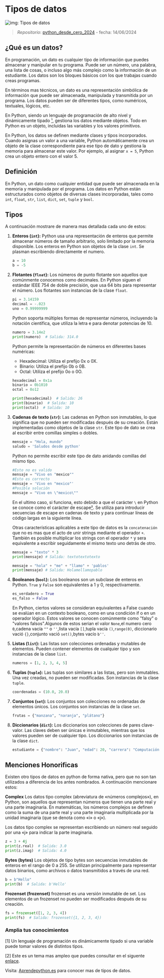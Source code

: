 # Tipos de datos

![img: Tipos de datos](https://i.postimg.cc/htBKShRQ/tema-py-02.png)

> *Repositorio*: [python_desde_cero_2024](https://github.com/Duz-Dev/python_desde_cero_2024) - fecha: 14/06/2024

## ¿Qué es un datos?

En programación, un dato es cualquier tipo de información que puedes almacenar y manipular en tu programa. Puede ser un número, una palabra, una lista de cosas, o incluso algo más complejo como la información de un estudiante. Los datos son los bloques básicos con los que trabajas cuando creas programas.

En términos mas técnicos, un dato es una representación simbólica de información que puede ser almacenada, manipulada y transmitida por un programa. Los datos pueden ser de diferentes tipos, como numéricos, textuales, lógicos, etc.

En Python, siendo un lenguaje de programación de alto nivel y dinámicamente tipado [¹], gestiona los datos mediante objetos. Todo en Python es un objeto, incluidas las variables y los valores primitivos.

En Python, los datos se definen mediante clases y tipos incorporados. Cuando asignas un valor a una variable, Python automáticamente crea un objeto de la clase correspondiente para ese tipo de dato y gestiona la memoria para almacenar este valor. Por ejemplo, al asignar `x = 5`, Python crea un objeto entero con el valor 5.

## Definición

En Python, un dato como cualquier entidad que puede ser almacenada en la memoria y manipulada por el programa. Los datos en Python están estructurados como objetos de diversas clases incorporadas, tales como `int`, `float`, `str`, `list`, `dict`, `set`, `tuple` y `bool`.

## Tipos

A continuación mostrare de manera mas detallada cada uno de estos:

1. **Enteros (`int`):** Python usa una representación de enteros que permite almacenar números de tamaño arbitrario, solo limitado por la memoria disponible. Los enteros en Python son objetos de la clase `int`. Se plasman escribiendo directamente el numero.

   ```python
   a = 10
   b = -5
   ```

2. **Flotantes (`float`):** Los números de punto flotante son aquellos que comúnmente conocemos como decimales. En Python siguen el estándar IEEE 754 de doble precisión, que usa 64 bits para representar el número. Los flotantes son instancias de la clase `float`.

   ```python
   pi = 3.14159
   decimal = -.023
   uno = 0.99999999
   ```

   Python soporta múltiples formas de representar números, incluyendo la notación científica, que utiliza la letra e para denotar potencias de 10.

   ```python
   numero = 3.14e2
   print(numero)  # Salida: 314.0

   ```

   Python permite la representación de números en diferentes bases numéricas:

   - Hexadecimal: Utiliza el prefijo 0x o 0X.
   - Binario: Utiliza el prefijo 0b o 0B.
   - Octal: Utiliza el prefijo 0o o 0O.

   ```python
   hexadecimal = 0x1a
   binario = 0b1010
   octal = 0o12

   print(hexadecimal)  # Salida: 26
   print(binario)  # Salida: 10
   print(octal)  # Salida: 10

   ```

3. **Cadenas de texto (`str`):** Las cadenas en Python son inmutables, lo que significa que no pueden ser modificadas después de su creación. Están implementadas como objetos de la clase `str`. Este tipo de dato se crea al escribir entre comillas simples o dobles.

   ```python
   mensaje = "Hola, mundo"
   saludo = 'Saludos desde python'
   ```

   Python no permite escribir este tipo de dato anidando comillas del mismo tipo.

      ```python
      #Esto no es valido
      mensaje = "Vivo en "mexico""
      #Esto es correcto
      mensaje = 'Vivo en "mexico"'
      #Posible solución
      mensaje = "Vivo en \"mexico\""
      ```

   En el ultimo caso, si funciona, esto debido a que el carácter `\` en Python se conoce como el carácter de escape[²]. Se utiliza para introducir secuencias de escape en cadenas de texto y para continuar líneas de código largas en la siguiente línea.

   Otras características aplicables a este tipo de datos es la `concatenación` que no es mas que el acto de unir strings mediante el operador `+`. También es posible multiplicar los strings con el operador `*` y sera equivalente a escribir seguidamente el mismo texto uno detrás de otro.

   ```python
   mensaje = "texto" * 3
   print(mensaje) # Salida: textotextotexto

   mensaje = "hola" + "me" + "llamo" + 'pablos'
   print(mensaje) # Salida: Holamellamopablo
   ```

4. **Booleanos (`bool`):** Los booleanos son un subclase de enteros en Python. `True` y `False` son equivalentes a 1 y 0, respectivamente.

   ```python
   es_verdadero = True
   es_falso = False
   ```

   En Python, ciertos valores se consideran equivalentes a False cuando se evalúan en un contexto booleano, como en una condición if o en un operador lógico. Estos valores se conocen comúnmente como "falsy" o "valores falsos".Algunos de estos serian el valor `None`,el numero cero `0`,cadena vacía `""` o `''`,lista vacía `[]`,tupla vacía `()`,`range(0)`, diccionario vació `{}`,conjunto vació `set()`,bytes vacío `b''`.

5. **Listas (`list`):** Las listas son colecciones ordenadas y mutables de elementos. Pueden contener elementos de cualquier tipo y son instancias de la clase `list`.

   ```python
   numeros = [1, 2, 3, 4, 5]
   ```

6. **Tuplas (`tuple`):** Las tuplas son similares a las listas, pero son inmutables. Una vez creadas, no pueden ser modificadas. Son instancias de la clase `tuple`.

   ```python
   coordenadas = (10.0, 20.0)
   ```

7. **Conjuntos (`set`):** Los conjuntos son colecciones no ordenadas de elementos únicos. Los conjuntos son instancias de la clase `set`.

   ```python
   frutas = {"manzana", "naranja", "plátano"}
   ```

8. **Diccionarios (`dict`):** Los diccionarios son colecciones de pares clave-valor. Las claves deben ser únicas e inmutables, mientras que los valores pueden ser de cualquier tipo. Los diccionarios son instancias de la clase `dict`.

   ```python
   estudiante = {"nombre": "Juan", "edad": 20, "carrera": "Computación"}
   ```

## Menciones Honorificas

Existen otro tipos de datos en python de forma nativa, pero que no son tan utilizados a diferencia de los antes nombrados. A continuación mencionare estos:

**Complex**
Los datos tipo complex (abreviatura de «números complejos»), en Python, son aquellos que representan números que tienen una parte real y una parte imaginaria. En matemáticas, los números complejos se definen como la suma de una parte real y una parte imaginaria multiplicada por la unidad imaginaria (que se denota como «i» o «j»).

Los datos tipo complex se representan escribiendo un número real seguido por una «j» para indicar la parte imaginaria.

```python
z = 3 + 4j
print(z.real)  # Salida: 3.0
print(z.imag)  # Salida: 4.0
```

**Bytes (bytes)**
Los objetos de tipo bytes son secuencias inmutables de enteros en el rango de 0 a 255. Se utilizan principalmente para representar datos binarios, como archivos o datos transmitidos a través de una red.

```python
b = b"Hello"
print(b)  # Salida: b'Hello'
```

**Frozenset (frozenset)**
frozenset es una versión inmutable de set. Los elementos de un frozenset no pueden ser modificados después de su creación.

```python
fs = frozenset([1, 2, 3, 4])
print(fs)  # Salida: frozenset({1, 2, 3, 4})
```

### Amplia tus conocimientos

[¹]: #amplia-tus-conocimientos "tooltip"
[²]: #amplia-tus-conocimientos "tooltip"

[1] Un lenguaje de programación es dinámicamente tipado si una variable puede tomar valores de distintos tipos.

[2] Este es un tema mas ampleo que puedes consultar en el siguente [enlace](https://www.freecodecamp.org/espanol/news/secuencias-de-escape-en-python).

Visita: [Aprendepython.es](https://aprendepython.es/core/datatypes/) para conocer mas de tipos de datos.

